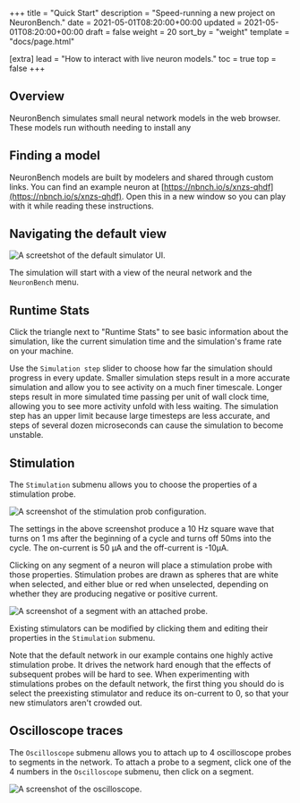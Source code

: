 +++
title = "Quick Start"
description = "Speed-running a new project on NeuronBench."
date = 2021-05-01T08:20:00+00:00
updated = 2021-05-01T08:20:00+00:00
draft = false
weight = 20
sort_by = "weight"
template = "docs/page.html"

[extra]
lead = "How to interact with live neuron models."
toc = true
top = false
+++

## Overview

NeuronBench simulates small neural network models in the web browser. These models
run withouth needing to install any 

## Finding a model

NeuronBench models are built by modelers and shared through custom links. You
can find an example neuron at
[https://nbnch.io/s/xnzs-qhdf](https://nbnch.io/s/xnzs-qhdf). Open this in a new
window so you can play with it while reading these instructions.

## Navigating the default view

![A screetshot of the default simulator UI](../fig10.jpg "The default view").

The simulation will start with a view of the neural network and the
`NeuronBench` menu.

## Runtime Stats

Click the triangle next to "Runtime Stats" to see basic information about the
simulation, like the current simulation time and the simulation's frame rate
on your machine.

Use the `Simulation step` slider to choose how far the simulation should progress
in every update. Smaller simulation steps result in a more accurate simulation and allow you
to see activity on a much finer timescale. Longer steps result in more simulated time
passing per unit of wall clock time, allowing you to see more activity unfold with
less waiting. The simulation step has an upper limit because large timesteps are less
accurate, and steps of several dozen microseconds can cause the simulation to become
unstable.

## Stimulation

The `Stimulation` submenu allows you to choose the properties of a stimulation probe.

![A screenshot of the stimulation prob configuration](../fig20.jpg "Stimulation probe config").

The settings in the above screenshot produce a 10 Hz square wave that turns on
1 ms after the beginning of a cycle and turns off 50ms into the cycle. The on-current
is 50 &micro;A and the off-current is -10&micro;A.

Clicking on any segment of a neuron will place a stimulation probe with those properties.
Stimulation probes are drawn as spheres that are white when selected, and either blue
or red when unselected, depending on whether they are producing negative or positive current.

![A screenshot of a segment with an attached probe](../fig30.jpg "A stimulation probe on a segment").

Existing stimulators can be modified by clicking them and editing their properties
in the `Stimulation` submenu.

Note that the default network in our example contains one highly active
stimulation probe. It drives the network hard enough that the effects of
subsequent probes will be hard to see. When experimenting with stimulations
probes on the default network, the first thing you should do is select the
preexisting stimulator and reduce its on-current to 0, so that your new
stimulators aren't crowded out.

## Oscilloscope traces

The `Oscilloscope` submenu allows you to attach up to 4 oscilloscope probes to
segments in the network. To attach a probe to a segment, click one of the 4
numbers in the `Oscilloscope` submenu, then click on a segment.

![A screenshot of the oscilloscope](../fig40.jpg "Three oscilloscope traces").
